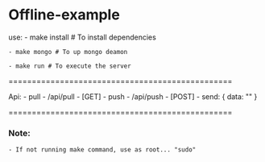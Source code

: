 # Offline-example

use:
    - make install # To install dependencies

    - make mongo # To up mongo deamon

    - make run # To execute the server

================================================

Api:
    - pull - /api/pull - [GET]
    - push - /api/push - [POST] - send: { data: "" }

================================================

### Note:

    - If not running make command, use as root... "sudo"
